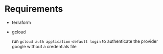 # Requirements
 
  - terraform
  - gcloud
    
    run `gcloud auth application-default login` to authenticate the provider google without a credentials file
